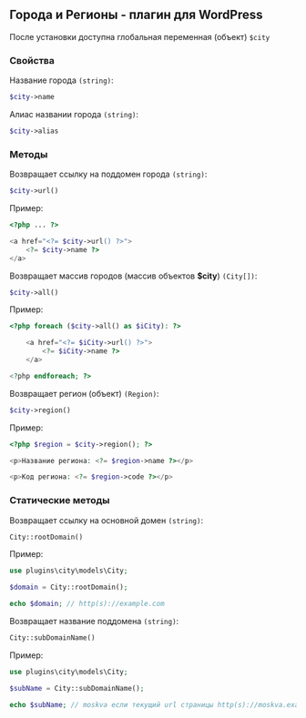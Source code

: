 ## Города и Регионы - плагин для WordPress

После установки доступна глобальная переменная (объект) `$city`

### Свойства

Название города `(string)`:
```php
$city->name
```

Алиас названии города `(string)`:
```php
$city->alias
```

### Методы

Возвращает ссылку на поддомен города `(string)`:
```php
$city->url()
```

Пример:

```php
<?php ... ?>

<a href="<?= $city->url() ?>">
    <?= $city->name ?>
</a>
```

Возвращает массив городов (массив объектов **$city**) `(City[])`:
```php
$city->all()
```

Пример:

```php
<?php foreach ($city->all() as $iCity): ?>

    <a href="<?= $iCity->url() ?>">
        <?= $iCity->name ?>
    </a>

<?php endforeach; ?>
```

Возвращает регион (объект) `(Region)`:
```php
$city->region()
```

Пример:

```php
<?php $region = $city->region(); ?>

<p>Название региона: <?= $region->name ?></p>

<p>Код региона: <?= $region->code ?></p>
```

### Статические методы

Возвращает ссылку на основной домен `(string)`:

```php
City::rootDomain()
```

Пример:

```php
use plugins\city\models\City;

$domain = City::rootDomain();

echo $domain; // http(s)://example.com
```

Возвращает название поддомена `(string)`:

```php
City::subDomainName()
```

Пример:

```php
use plugins\city\models\City;

$subName = City::subDomainName();

echo $subName; // moskva если текущий url страницы http(s)://moskva.example.com
```
